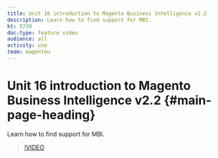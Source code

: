 ```yaml
---
title: Unit 16 introduction to Magento Business Intelligence v2.2
description: Learn how to find support for MBI.
kt: 5739
doc-type: feature video
audience: all
activity: use
team: magentou
---
```


# Unit 16 introduction to Magento Business Intelligence v2.2 {#main-page-heading}

Learn how to find support for MBI.

>[!VIDEO](https://video.tv.adobe.com/v/35993)